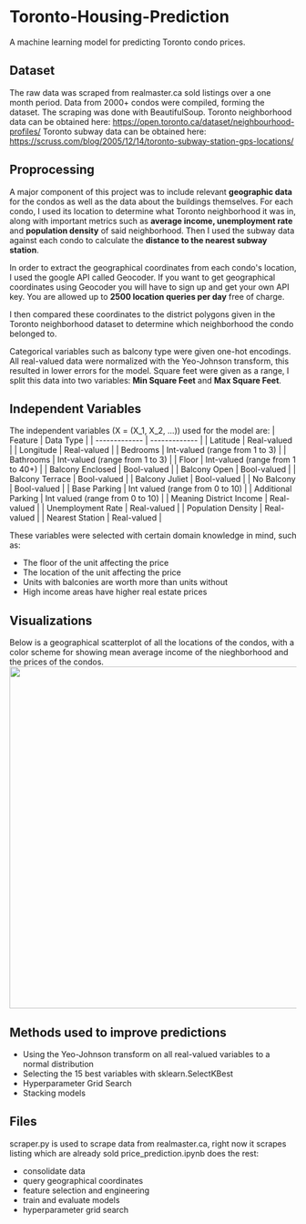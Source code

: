 # Toronto-Housing-Prediction
A machine learning model for predicting Toronto condo prices. 

## Dataset
The raw data was scraped from realmaster.ca sold listings over a one month period. Data from 2000+ condos were compiled, forming the dataset.
The scraping was done with BeautifulSoup. 
Toronto neighborhood data can be obtained here: https://open.toronto.ca/dataset/neighbourhood-profiles/
Toronto subway data can be obtained here: https://scruss.com/blog/2005/12/14/toronto-subway-station-gps-locations/ 


## Proprocessing
A major component of this project was to include relevant **geographic data** for the condos as well as the data about the buildings themselves. For each condo, I used its location to determine what Toronto neighborhood it was in, along with important metrics such as **average income, unemployment rate** and **population density** of said neighborhood. Then I used the subway data against each condo to calculate the **distance to the nearest subway station**. 

In order to extract the geographical coordinates from each condo's location, I used the google API called Geocoder. If you want to get geographical coordinates using Geocoder you will have to sign up and get your own API key. You are allowed up to **2500 location queries per day** free of charge.

I then compared these coordinates to the district polygons given in the Toronto neighborhood dataset to determine which neighborhood the condo belonged to.

Categorical variables such as balcony type were given one-hot encodings. All real-valued data were normalized with the Yeo-Johnson transform, this resulted in lower errors for the model. Square feet were given as a range, I split this data into two variables: **Min Square Feet** and **Max Square Feet**.

## Independent Variables
The independent variables (X = (X_1, X_2, ...)) used for the model are:
| Feature  | Data Type | 
| ------------- | ------------- |
| Latitude  | Real-valued  |
| Longitude  | Real-valued |
| Bedrooms  | Int-valued (range from 1 to 3)  |
| Bathrooms  | Int-valued (range from 1 to 3) |
| Floor  | Int-valued (range from 1 to 40+) |
| Balcony Enclosed  | Bool-valued |
| Balcony Open  | Bool-valued |
| Balcony Terrace  | Bool-valued |
| Balcony Juliet | Bool-valued |
| No Balcony  | Bool-valued |
| Base Parking  | Int valued (range from 0 to 10) |
| Additional Parking  | Int valued (range from 0 to 10) |
| Meaning District Income  | Real-valued  |
| Unemployment Rate  | Real-valued |
| Population Density | Real-valued  |
| Nearest Station | Real-valued |

These variables were selected with certain domain knowledge in mind, such as:
* The floor of the unit affecting the price
* The location of the unit affecting the price
* Units with balconies are worth more than units without
* High income areas have higher real estate prices

## Visualizations
Below is a geographical scatterplot of all the locations of the condos, with a color scheme for showing mean average income of the nieghborhood and the prices of the condos.
<br>
<img src="https://user-images.githubusercontent.com/24876548/135324573-efcb1a1c-f1ae-4388-8da8-ac53942d37c9.png" width="800" height="600" />


## Methods used to improve predictions
* Using the Yeo-Johnson transform on all real-valued variables to a normal distribution
* Selecting the 15 best variables with sklearn.SelectKBest
* Hyperparameter Grid Search 
* Stacking models

## Files
scraper.py is used to scrape data from realmaster.ca, right now it scrapes listing which are already sold
price_prediction.ipynb does the rest:
- consolidate data
- query geographical coordinates
- feature selection and engineering
- train and evaluate models
- hyperparameter grid search
